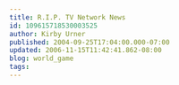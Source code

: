 ```yaml
---
title: R.I.P. TV Network News
id: 109615718530003525
author: Kirby Urner
published: 2004-09-25T17:04:00.000-07:00
updated: 2006-11-15T11:42:41.862-08:00
blog: world_game
tags: 
---
```


